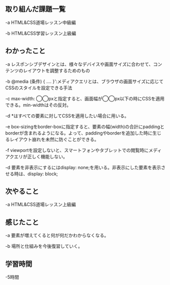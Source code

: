 ## 取り組んだ課題一覧  
-a HTML&CSS道場レッスン中級編

-b HTML&CSS学習レッスン上級編 
## わかったこと
-a  レスポンシブデザインとは、様々なデバイスや画面サイズに合わせて、コンテンツのレイアウトを調整するためのもの

-b  @media (条件) { .... }':メディアクエリとは、ブラウザの画面サイズに応じてCSSのスタイルを設定できる手法

-c  max-width: ◯◯pxと指定すると、画面幅が◯◯px以下の時にCSSを適用できる。min-widthはその反対。

-d  *はすべての要素に対してCSSを適用したい場合に用いる。

-e  box-sizingをborder-boxに指定すると、要素の幅(width)の合計にpaddingとborderが含まれるようになる。よって、paddingやborderを追加した時に生じるレイアウト崩れを未然に防ぐことができる。

-f  viewportを設定しないと、スマートフォンやタブレットでの閲覧時にメディアクエリが正しく機能しない。

-d  要素を非表示にするにはdisplay: none;を用いる。非表示にした要素を表示させる時は、display: block;

## 次やること
-a  HTML&CSS道場レッスン上級編

## 感じたこと
-a  要素が増えてくると何が何だかわからなくなる。

-b  場所と仕組みを今後復習していく。

## 学習時間
-5時間
